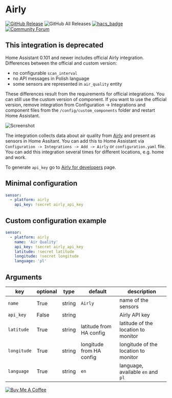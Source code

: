 # Airly
[![GitHub Release][releases-shield]][releases]
![GitHub All Releases](https://img.shields.io/github/downloads/bieniu/ha-airly/total)
[![hacs_badge](https://img.shields.io/badge/HACS-Default-orange.svg)](https://github.com/custom-components/hacs)
[![Community Forum][forum-shield]][forum]

## This integration is deprecated
Home Assistant 0.101 and newer includes official Airly integration.
Differences between the official and custom version:
- no configurable `scan_interval`
- no API messages in Polish language
- some sensors are represented in `air_quality` entity

These differences result from the requirements for official integrations. You can still use the custom version of component. If you want to use the official version, remove integration from Configuration -> Integrations and component files from the `/config/custom_components` folder and restart Home Assistant.

![Screenshot](https://github.com/bieniu/ha-airly/blob/master/images/airly-ha.png?raw=true)

The integration collects data about air quality from [Airly](https://airly.eu) and present as sensors in Home Assitant.
You can add this to Home Assistant via `Configuration -> Integrations -> Add -> Airly` or `configuration.yaml` file. You can add this integration several times for different locations, e.g. home and work.

To generate `api_key` go to [Airly for developers](https://developer.airly.eu/register) page.

## Minimal configuration
```yaml
sensor:
  - platform: airly
    api_key: !secret airly_api_key
```

## Custom configuration example
```yaml
sensor:
  - platform: airly
    name: 'Air Quality'
    api_key: !secret airly_api_key
    latitude: !secret latitude
    longitude: !secret longitude
    language: 'pl'
```

## Arguments

key | optional | type | default | description
-- | -- | -- | -- | --
`name` | True | string | `Airly` | name of the sensors
`api_key` | False | string | | Airly API key
`latitude` | True | string | latitude from HA config | latitude of the location to monitor
`longitude` | True | string | longitude from HA config | longitude of the location to monitor
`language` | True | string | `en` | language, available `en` and `pl`

<a href="https://www.buymeacoffee.com/QnLdxeaqO" target="_blank"><img src="https://bmc-cdn.nyc3.digitaloceanspaces.com/BMC-button-images/custom_images/orange_img.png" alt="Buy Me A Coffee" style="height: auto !important;width: auto !important;" ></a>

[releases]: https://github.com/bieniu/ha-airly/releases
[releases-shield]: https://img.shields.io/github/release/bieniu/ha-airly.svg?style=popout
[forum]: https://community.home-assistant.io/t/airly-integration-air-quality-data/124996
[forum-shield]: https://img.shields.io/badge/community-forum-brightgreen.svg?style=popout
